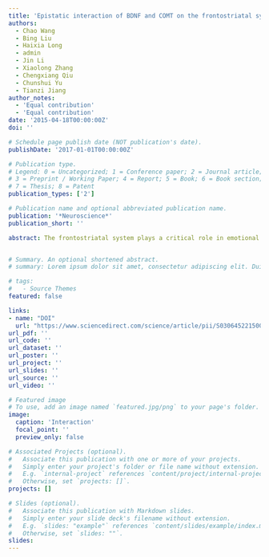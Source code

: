 ```yaml
---
title: 'Epistatic interaction of BDNF and COMT on the frontostriatal system'
authors:
  - Chao Wang
  - Bing Liu
  - Haixia Long
  - admin
  - Jin Li
  - Xiaolong Zhang
  - Chengxiang Qiu
  - Chunshui Yu
  - Tianzi Jiang
author_notes:
  - 'Equal contribution'
  - 'Equal contribution'
date: '2015-04-18T00:00:00Z'
doi: ''

# Schedule page publish date (NOT publication's date).
publishDate: '2017-01-01T00:00:00Z'

# Publication type.
# Legend: 0 = Uncategorized; 1 = Conference paper; 2 = Journal article;
# 3 = Preprint / Working Paper; 4 = Report; 5 = Book; 6 = Book section;
# 7 = Thesis; 8 = Patent
publication_types: ['2']

# Publication name and optional abbreviated publication name.
publication: '*Neuroscience*'
publication_short: ''

abstract: The frontostriatal system plays a critical role in emotional and cognitive control. Brain-derived neurotrophic factor (BDNF) influences the release of dopamine (DA) in the ventral striatum (VST), while catechol-O-methyltransferase (COMT) impacts DA availability in the prefrontal cortex (PFC). Behavioral studies have already shown a genetic interaction of BDNF Val66Met and COMT Val158Met, but the interaction on the DA-related neural circuit has not been previously studied. Here we show, using functional magnetic resonance imaging in a sample of healthy human subjects, that BDNF and COMT epistatically interacted on the functional connectivity between the bilateral VST and the anterior cingulate cortex. Specifically, BDNF Val66Met impacted the VST-PFC functional connectivity in an inverted U-shaped in COMT Met carriers, while COMT Val homozygotes displayed a U-shaped. These data may be helpful elucidating the mechanism of the interaction between BDNF and COMT on the cognitive functions that are based in the frontostriatal system.


# Summary. An optional shortened abstract.
# summary: Lorem ipsum dolor sit amet, consectetur adipiscing elit. Duis posuere tellus ac convallis placerat. Proin tincidunt magna sed ex sollicitudin condimentum.

# tags:
#   - Source Themes
featured: false

links:
- name: "DOI"
  url: "https://www.sciencedirect.com/science/article/pii/S0306452215003450"
url_pdf: ''
url_code: ''
url_dataset: ''
url_poster: ''
url_project: ''
url_slides: ''
url_source: ''
url_video: ''

# Featured image
# To use, add an image named `featured.jpg/png` to your page's folder.
image:
  caption: 'Interaction'
  focal_point: ''
  preview_only: false

# Associated Projects (optional).
#   Associate this publication with one or more of your projects.
#   Simply enter your project's folder or file name without extension.
#   E.g. `internal-project` references `content/project/internal-project/index.md`.
#   Otherwise, set `projects: []`.
projects: []

# Slides (optional).
#   Associate this publication with Markdown slides.
#   Simply enter your slide deck's filename without extension.
#   E.g. `slides: "example"` references `content/slides/example/index.md`.
#   Otherwise, set `slides: ""`.
slides:
---
```

